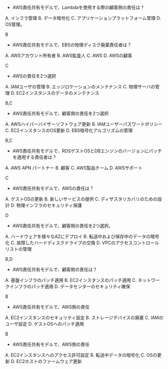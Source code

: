 * AWS責任共有モデルで、Lambdaを使用する際の顧客側の責任は？

A. インフラ管理
B. データ暗号化
C. アプリケーションプラットフォーム管理
D. OS管理。

B

* AWS責任共有モデルで、EBSの物理ディスク廃棄責任者は？

A. AWSアカウント所有者
B. AWS監査人
C. AWS
D. AWSの顧客

C

* AWSの責任を2つ選択

A. IAMユーザの管理
B. エッジロケーションのメンテナンス
C. 物理サーバの管理
D. EC2インスタンスのデータのメンテナンス

B,C

* AWS責任共有モデルで、顧客側の責任を2つ選択

A. AWSハイパーバイザーソフトウェア更新
B. IAMユーザーパスワードポリシー
C. EC2インスタンスのOS更新
D. EBS暗号化アルゴリズムの管理

B,C

* AWS責任共有モデルで、RDSゲストOSとDBエンジンのバージョンにパッチを適用する責任者は？

A. AWS APN パートナー
B. 顧客
C. AWS製品チーム
D. AWSサポート

C

* AWS責任共有モデルで、AWSの責任は？

A. ゲストOSの更新
B. 新しいサービスの提供
C. ディザスタリカバリのための設計
D. 物理インフラのセキュリティ保護

D

* AWS責任共有モデルで、顧客側の責任を2つ選択。

A. ハードウェアを様々なAZにデプロイ
B. 転送中および保存中のデータの暗号化
C. 故障したハードディスクドライブの交換
D. VPCのアクセスコントロールリストの管理

B,D

* AWS責任共有モデルで、顧客側の責任は？

A. 基盤インフラのパッチ適用
B. EC2インスタンスのパッチ適用
C. ネットワークインフラのパッチ適用
D. データセンターのセキュリティ確保

B

* AWS責任共有モデルで、AWS側の責任

A. EC2インスタンスのセキュリティ設定
B. ストレージデバイスの廃棄
C. IAMのユーザ設定
D. ゲストOSへのパッチ適用

B

* AWS責任共有モデルで、AWS側の責任

A. EC2インスタンスへのアクセス許可設定
B. 転送中データの暗号化
C. OSの更新
D. EC2ホストのファームウェア更新
